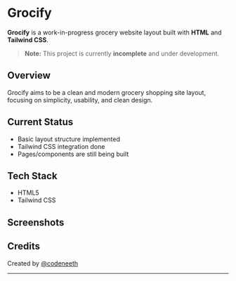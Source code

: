 # Grocify

**Grocify** is a work-in-progress grocery website layout built with **HTML** and **Tailwind CSS**.

> **Note:** This project is currently **incomplete** and under development.

## Overview

Grocify aims to be a clean and modern grocery shopping site layout, focusing on simplicity, usability, and clean design.

## Current Status

- Basic layout structure implemented
- Tailwind CSS integration done
- Pages/components are still being built

## Tech Stack

- HTML5
- Tailwind CSS

## Screenshots



## Credits

Created by [@codeneeth](https://instagram.com/codeneeth)

---

